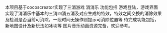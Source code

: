 本项目基于cocoscreator实现了三消游戏 消消乐
功能包括 游戏登陆，游戏界面
实现了消消乐中基本的三消四消五消及对应生成的特效，特效之间交换的消除效果
及检测是否当前可消除，一段时间无操作则提示可消除位置等
待完成功能包括，新地图设计及新玩法如冰块等
图片音乐动画资源完备，欢迎参考。
